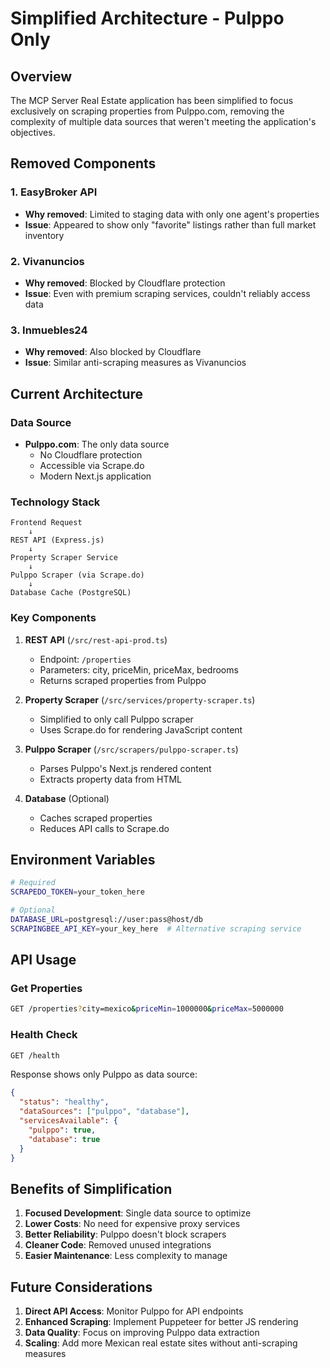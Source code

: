 # Simplified Architecture - Pulppo Only

## Overview

The MCP Server Real Estate application has been simplified to focus exclusively on scraping properties from Pulppo.com, removing the complexity of multiple data sources that weren't meeting the application's objectives.

## Removed Components

### 1. **EasyBroker API**
- **Why removed**: Limited to staging data with only one agent's properties
- **Issue**: Appeared to show only "favorite" listings rather than full market inventory

### 2. **Vivanuncios**
- **Why removed**: Blocked by Cloudflare protection
- **Issue**: Even with premium scraping services, couldn't reliably access data

### 3. **Inmuebles24**
- **Why removed**: Also blocked by Cloudflare
- **Issue**: Similar anti-scraping measures as Vivanuncios

## Current Architecture

### Data Source
- **Pulppo.com**: The only data source
  - No Cloudflare protection
  - Accessible via Scrape.do
  - Modern Next.js application

### Technology Stack
```
Frontend Request
    ↓
REST API (Express.js)
    ↓
Property Scraper Service
    ↓
Pulppo Scraper (via Scrape.do)
    ↓
Database Cache (PostgreSQL)
```

### Key Components

1. **REST API** (`/src/rest-api-prod.ts`)
   - Endpoint: `/properties`
   - Parameters: city, priceMin, priceMax, bedrooms
   - Returns scraped properties from Pulppo

2. **Property Scraper** (`/src/services/property-scraper.ts`)
   - Simplified to only call Pulppo scraper
   - Uses Scrape.do for rendering JavaScript content

3. **Pulppo Scraper** (`/src/scrapers/pulppo-scraper.ts`)
   - Parses Pulppo's Next.js rendered content
   - Extracts property data from HTML

4. **Database** (Optional)
   - Caches scraped properties
   - Reduces API calls to Scrape.do

## Environment Variables

```bash
# Required
SCRAPEDO_TOKEN=your_token_here

# Optional
DATABASE_URL=postgresql://user:pass@host/db
SCRAPINGBEE_API_KEY=your_key_here  # Alternative scraping service
```

## API Usage

### Get Properties
```bash
GET /properties?city=mexico&priceMin=1000000&priceMax=5000000
```

### Health Check
```bash
GET /health
```

Response shows only Pulppo as data source:
```json
{
  "status": "healthy",
  "dataSources": ["pulppo", "database"],
  "servicesAvailable": {
    "pulppo": true,
    "database": true
  }
}
```

## Benefits of Simplification

1. **Focused Development**: Single data source to optimize
2. **Lower Costs**: No need for expensive proxy services
3. **Better Reliability**: Pulppo doesn't block scrapers
4. **Cleaner Code**: Removed unused integrations
5. **Easier Maintenance**: Less complexity to manage

## Future Considerations

1. **Direct API Access**: Monitor Pulppo for API endpoints
2. **Enhanced Scraping**: Implement Puppeteer for better JS rendering
3. **Data Quality**: Focus on improving Pulppo data extraction
4. **Scaling**: Add more Mexican real estate sites without anti-scraping measures